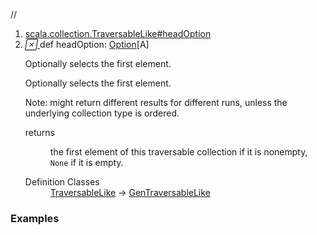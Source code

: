 //
<ol>
<li><a href="https://www.scala-lang.org/api/2.12.3/scala/collection/immutable/List.html#headOption:Option[A]">scala.collection.TraversableLike#headOption</a></li>
<li name="scala.collection.TraversableLike#headOption" visbl="pub" class="indented0 " data-isabs="false" fullcomment="yes" group="Ungrouped"> <a id="headOption:Option[A]"></a> <span class="permalink"> <a href="../../../scala/collection/immutable/List.html#headOption:Option[A]" title="Permalink"> <i class="material-icons"></i> </a> </span> <span class="modifier_kind"> <span class="modifier"></span> <span class="kind">def</span> </span> <span class="symbol"> <span class="name">headOption</span><span class="result">: <a href="../../Option.html" class="extype" name="scala.Option">Option</a>[<span class="extype" name="scala.collection.immutable.List.A">A</span>]</span> </span> <p class="shortcomment cmt">Optionally selects the first element.</p>
 <div class="fullcomment">
  <div class="comment cmt">
   <p>Optionally selects the first element.</p>
   <p> Note: might return different results for different runs, unless the underlying collection type is ordered.</p>
  </div>
  <dl class="paramcmts block">
   <dt>
    returns
   </dt>
   <dd class="cmt">
    <p>the first element of this traversable collection if it is nonempty, <code>None</code> if it is empty.</p>
   </dd>
  </dl>
  <dl class="attributes block"> 
   <dt>
    Definition Classes
   </dt>
   <dd>
    <a href="../TraversableLike.html" class="extype" name="scala.collection.TraversableLike">TraversableLike</a> → 
    <a href="../GenTraversableLike.html" class="extype" name="scala.collection.GenTraversableLike">GenTraversableLike</a>
   </dd>
  </dl>
 </div> </li>
        </ol>


### Examples





























